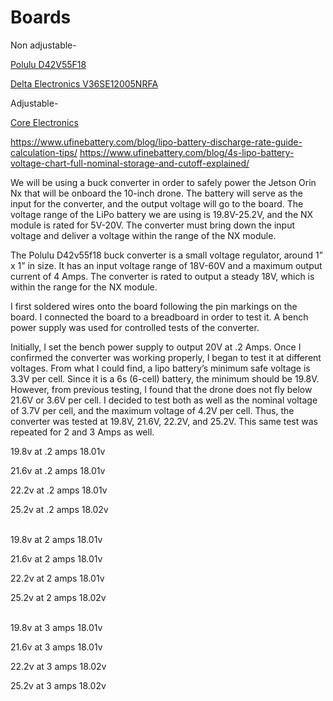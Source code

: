 # Boards


Non adjustable-

[Polulu D42V55F18](https://www.pololu.com/product/5578)

[Delta Electronics V36SE12005NRFA](https://www.mouser.com/ProductDetail/Delta-Electronics/V36SE12005NRFA?qs=sGAEpiMZZMsc0tfZmXiUnQ%252BwKZhbvwnuOeKk3OAcehuIStk1xIzkow%3D%3D)

Adjustable-

[Core Electronics](https://core-electronics.com.au/dc-dc-adjustable-step-down-module-5a-75w.html)


https://www.ufinebattery.com/blog/lipo-battery-discharge-rate-guide-calculation-tips/
https://www.ufinebattery.com/blog/4s-lipo-battery-voltage-chart-full-nominal-storage-and-cutoff-explained/




We will be using a buck converter in order to safely power the Jetson Orin Nx that will be onboard the 10-inch drone. The battery will serve as the input for the converter, and the output voltage will go to the board. The voltage range of the LiPo battery we are using is 19.8V-25.2V, and the NX module is rated for 5V-20V. The converter must bring down the input voltage and deliver a voltage within the range of the NX module. 

The Polulu D42v55f18 buck converter is a small voltage regulator, around 1” x 1” in size. It has an input voltage range of 18V-60V and a maximum output current of 4 Amps. The converter is rated to output a steady 18V, which is within the range for the NX module.

I first soldered wires onto the board following the pin markings on the board. I connected the board to a breadboard in order to test it. A bench power supply was used for controlled tests of the converter. 

Initially, I set the bench power supply to output 20V at .2 Amps. Once I confirmed the converter was working properly, I began to test it at different voltages. From what I could find, a lipo battery’s minimum safe voltage is 3.3V per cell. Since it is a 6s (6-cell) battery, the minimum should be 19.8V. However, from previous testing, I found that the drone does not fly below 21.6V or 3.6V per cell. I decided to test both as well as the nominal voltage of 3.7V per cell, and the maximum voltage of 4.2V per cell. Thus, the converter was tested at 19.8V, 21.6V, 22.2V, and 25.2V. This same test was repeated for 2 and 3 Amps as well.



19.8v at .2 amps  18.01v

21.6v at .2 amps  18.01v

22.2v at .2 amps  18.01v

25.2v at .2 amps  18.02v
<br> <br> 

19.8v at 2 amps  18.01v

21.6v at 2 amps  18.01v

22.2v at 2 amps  18.01v

25.2v at 2 amps  18.02v
<br> <br> 

19.8v at 3 amps  18.01v

21.6v at 3 amps  18.01v

22.2v at 3 amps  18.02v

25.2v at 3 amps  18.02v




